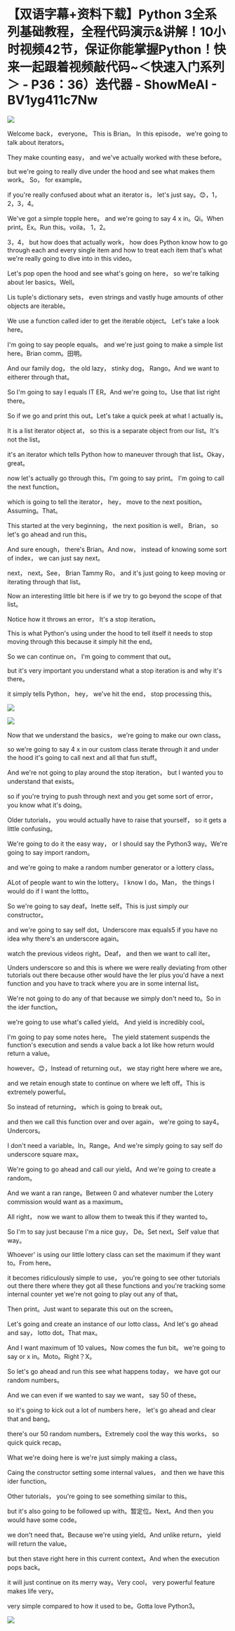 # 【双语字幕+资料下载】Python 3全系列基础教程，全程代码演示&讲解！10小时视频42节，保证你能掌握Python！快来一起跟着视频敲代码~＜快速入门系列＞ - P36：36）迭代器 - ShowMeAI - BV1yg411c7Nw

![](img/f2e780b69e031634fbfadb8557d184c4_0.png)

Welcome back， everyone。 This is Brian。 In this episode， we're going to talk about iterators。

 They make counting easy， and we've actually worked with these before。

 but we're going to really dive under the hood and see what makes them work。 So， for example。

 if you're really confused about what an iterator is， let's just say。😊，1，2，3，4。

 We've got a simple topple here。 and we're going to say 4 x in。Qi。When print。Ex。Run this。voila， 1，2。

3，4， but how does that actually work， how does Python know how to go through each and every single item and how to treat each item that's what we're really going to dive into in this video。

Let's pop open the hood and see what's going on here， so we're talking about Ier basics。Well。

 Lis tuple's dictionary sets， even strings and vastly huge amounts of other objects are iterable。

We use a function called ider to get the iterable object。 Let's take a look here。

I'm going to say people equals。 and we're just going to make a simple list here。Brian comm。田明。

And our family dog， the old lazy， stinky dog， Rango。And we want to eitherer through that。

So I'm going to say I equals IT ER。And we're going to。Use that list right there。

 So if we go and print this out。Let's take a quick peek at what I actually is。

It is a list iterator object at， so this is a separate object from our list。It's not the list。

 it's an iterator which tells Python how to maneuver through that list。Okay， great。

 now let's actually go through this。I'm going to say print。 I'm going to call the next function。

 which is going to tell the iterator， hey， move to the next position。Assuming。That。

This started at the very beginning， the next position is well， Brian， so let's go ahead and run this。

And sure enough， there's Brian。And now， instead of knowing some sort of index， we can just say next。

 next， next。See， Brian Tammy Ro， and it's just going to keep moving or iterating through that list。

Now an interesting little bit here is if we try to go beyond the scope of that list。

Notice how it throws an error， It's a stop iteration。

This is what Python's using under the hood to tell itself it needs to stop moving through this because it simply hit the end。

So we can continue on， I'm going to comment that out。

 but it's very important you understand what a stop iteration is and why it's there。

 it simply tells Python， hey， we've hit the end， stop processing this。



![](img/f2e780b69e031634fbfadb8557d184c4_2.png)

![](img/f2e780b69e031634fbfadb8557d184c4_3.png)

Now that we understand the basics， we're going to make our own class。

 so we're going to say 4 x in our custom class iterate through it and under the hood it's going to call next and all that fun stuff。

And we're not going to play around the stop iteration， but I wanted you to understand that exists。

 so if you're trying to push through next and you get some sort of error， you know what it's doing。

Older tutorials， you would actually have to raise that yourself， so it gets a little confusing。

We're going to do it the easy way， or I should say the Python3 way。We're going to say import random。

 and we're going to make a random number generator or a lottery class。

ALot of people want to win the lottery。 I know I do。Man， the things I would do if I want the lottto。

 So we're going to say deaf。Inette self。This is just simply our constructor。

 and we're going to say self dot。Underscore max equals5 if you have no idea why there's an underscore again。

 watch the previous videos right。Deaf， and then we want to call iter。

Unders underscore so and this is where we were really deviating from other tutorials out there because other would have the Ier plus you'd have a next function and you have to track where you are in some internal list。

 We're not going to do any of that because we simply don't need to。So in the ider function。

 we're going to use what's called yield。 And yield is incredibly cool。

 I'm going to pay some notes here。 The yield statement suspends the function's execution and sends a value back a lot like how return would return a value。

 however。😊，Instead of returning out， we stay right here where we are。

 and we retain enough state to continue on where we left off。This is extremely powerful。

 So instead of returning， which is going to break out。

 and then we call this function over and over again， we're going to say4。Undercors。

 I don't need a variable。In。Range。And we're simply going to say self do underscore square max。

We're going to go ahead and call our yield。And we're going to create a random。

And we want a ran range。Between 0 and whatever number the Lotery commission would want as a maximum。

All right， now we want to allow them to tweak this if they wanted to。

 So I'm to say just because I'm a nice guy， De。Set next。Self value that way。

Whoever' is using our little lottery class can set the maximum if they want to。From here。

 it becomes ridiculously simple to use， you're going to see other tutorials out there there where they got all these functions and you're tracking some internal counter yet we're not going to play out any of that。

Then print。Just want to separate this out on the screen。

Let's going and create an instance of our lotto class。And let's go ahead and say， lotto dot。That max。

And I want maximum of 10 values。Now comes the fun bit。 we're going to say or x in。Moto。Right？X。

So let's go ahead and run this see what happens today， we have got our random numbers。

And we can even if we wanted to say we want， say 50 of these。

 so it's going to kick out a lot of numbers here， let's go ahead and clear that and bang。

 there's our 50 random numbers。Extremely cool the way this works， so quick quick recap。

What we're doing here is we're just simply making a class。

Caing the constructor setting some internal values， and then we have this ider function。

Other tutorials， you're going to see something similar to this。

 but it's also going to be followed up with。暂定位。Next。And then you would have some code。

 we don't need that。Because we're using yield。And unlike return， yield will return the value。

 but then stave right here in this current context。And when the execution pops back。

 it will just continue on its merry way。Very cool， very powerful feature makes life very。

 very simple compared to how it used to be。Gotta love Python3。



![](img/f2e780b69e031634fbfadb8557d184c4_5.png)